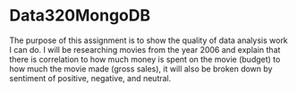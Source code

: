 # Data320MongoDB
The purpose of this assignment is to show the quality of data analysis work I can do. I will be researching movies from the year 2006 and explain that there is correlation to how much money is spent on the movie (budget) to how much the movie made (gross sales), it will also be broken down by sentiment of positive, negative, and neutral.
